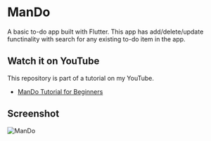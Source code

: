 # ManDo

A basic to-do app built with Flutter. This app has add/delete/update functinality with search for any existing to-do item in the app.

## Watch it on YouTube

This repository is part of a tutorial on my YouTube.

- [ManDo Tutorial for Beginners](https://youtu.be/K4P5DZ9TRns)

## Screenshot

![ManDo](./flutter-todo-iphone.png)
